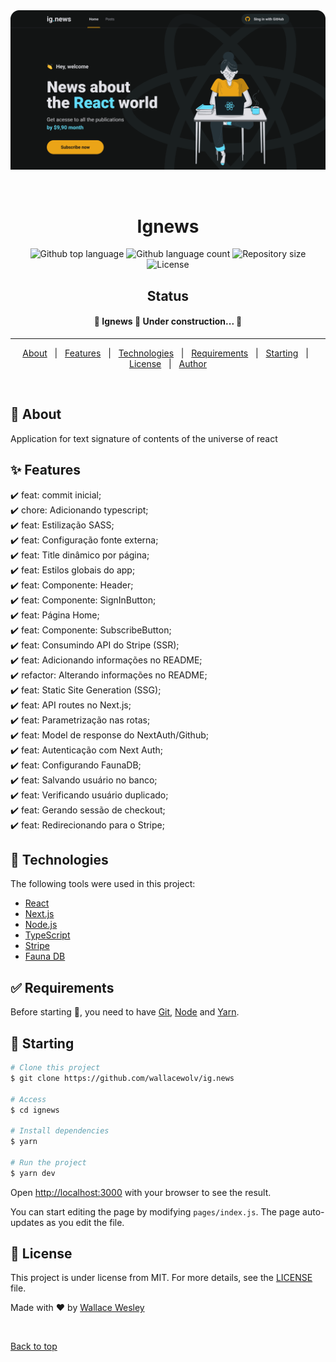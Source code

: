 <div align="center" id="top"> 
  <img src="public/Home.png" alt="Ignews" />

  &#xa0;

  <!-- <a href="https://ignews.netlify.app">Demo</a> -->
</div>

<h1 align="center">Ignews</h1>

<p align="center">
  <img alt="Github top language" src="https://img.shields.io/github/languages/top/wallacewolv/ignews?color=56BEB8">

  <img alt="Github language count" src="https://img.shields.io/github/languages/count/wallacewolv/ignews?color=56BEB8">

  <img alt="Repository size" src="https://img.shields.io/github/repo-size/wallacewolv/ignews?color=56BEB8">

  <img alt="License" src="https://img.shields.io/github/license/wallacewolv/ignews?color=56BEB8">

  <!-- <img alt="Github issues" src="https://img.shields.io/github/issues/{{YOUR_GITHUB_USERNAME}}/ignews?color=56BEB8" /> -->

  <!-- <img alt="Github forks" src="https://img.shields.io/github/forks/{{YOUR_GITHUB_USERNAME}}/ignews?color=56BEB8" /> -->

  <!-- <img alt="Github stars" src="https://img.shields.io/github/stars/{{YOUR_GITHUB_USERNAME}}/ignews?color=56BEB8" /> -->
</p>

<h2 align="center"> Status </h2> 

 <h4 align="center"> 
	🚧  Ignews 🚀 Under construction...  🚧
</h4> 

<hr> 

<p align="center">
  <a href="#dart-about">About</a> &#xa0; | &#xa0; 
  <a href="#sparkles-features">Features</a> &#xa0; | &#xa0;
  <a href="#rocket-technologies">Technologies</a> &#xa0; | &#xa0;
  <a href="#white_check_mark-requirements">Requirements</a> &#xa0; | &#xa0;
  <a href="#checkered_flag-starting">Starting</a> &#xa0; | &#xa0;
  <a href="#memo-license">License</a> &#xa0; | &#xa0;
  <a href="https://github.com/wallacewolv" target="_blank">Author</a>
</p>

<br>

## :dart: About ##

Application for text signature of contents of the universe of react

## :sparkles: Features ##

:heavy_check_mark: feat: commit inicial;\
:heavy_check_mark: chore: Adicionando typescript;\
:heavy_check_mark: feat: Estilização SASS;\
:heavy_check_mark: feat: Configuração fonte externa;\
:heavy_check_mark: feat: Title dinâmico por página;\
:heavy_check_mark: feat: Estilos globais do app;\
:heavy_check_mark: feat: Componente: Header;\
:heavy_check_mark: feat: Componente: SignInButton;\
:heavy_check_mark: feat: Página Home;\
:heavy_check_mark: feat: Componente: SubscribeButton;\
:heavy_check_mark: feat: Consumindo API do Stripe (SSR);\
:heavy_check_mark: feat: Adicionando informações no README;\
:heavy_check_mark: refactor: Alterando informações no README;\
:heavy_check_mark: feat: Static Site Generation (SSG);\
:heavy_check_mark: feat: API routes no Next.js;\
:heavy_check_mark: feat: Parametrização nas rotas;\
:heavy_check_mark: feat: Model de response do NextAuth/Github;\
:heavy_check_mark: feat: Autenticação com Next Auth;\
:heavy_check_mark: feat: Configurando FaunaDB;\
:heavy_check_mark: feat: Salvando usuário no banco;\
:heavy_check_mark: feat: Verificando usuário duplicado;\
:heavy_check_mark: feat: Gerando sessão de checkout;\
:heavy_check_mark: feat: Redirecionando para o Stripe;

## :rocket: Technologies ##

The following tools were used in this project:

- [React](https://pt-br.reactjs.org/)
- [Next.js](https://nextjs.org/)
- [Node.js](https://nodejs.org/en/)
- [TypeScript](https://www.typescriptlang.org/)
- [Stripe](https://stripe.com/br)
- [Fauna DB](https://fauna.com/)

## :white_check_mark: Requirements ##

Before starting :checkered_flag:, you need to have [Git](https://git-scm.com),  [Node](https://nodejs.org/en/) and [Yarn](https://yarnpkg.com).

## :checkered_flag: Starting ##

```bash
# Clone this project
$ git clone https://github.com/wallacewolv/ig.news

# Access
$ cd ignews

# Install dependencies
$ yarn 

# Run the project
$ yarn dev
```

Open [http://localhost:3000](http://localhost:3000) with your browser to see the result.

You can start editing the page by modifying `pages/index.js`. The page auto-updates as you edit the file.


## :memo: License ##

This project is under license from MIT. For more details, see the [LICENSE](LICENSE.md) file.


Made with :heart: by <a href="https://github.com/wallacewolv" target="_blank">Wallace Wesley</a>

&#xa0;

<a href="#top">Back to top</a>